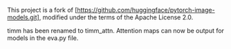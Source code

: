 This project is a fork of [https://github.com/huggingface/pytorch-image-models.git], modified under the terms of the Apache License 2.0.

timm has been renamed to timm_attn. 
Attention maps can now be output for models in the eva.py file.

